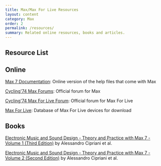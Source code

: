 ```yaml
---
title: Max/Max For Live Resources
layout: content
category: Max
order: 2
permalink: /resources/
summary: Related online resources, books and articles.
---
```


## Resource List

## Online

[Max 7 Documentation](https://docs.cycling74.com/max7/): Online version of the help files that come with Max

[Cycling'74 Max Forums](https://cycling74.com/forums/): Official forum for Max

[Cycling'74 Max For Live Forum](https://cycling74.com/forums/category/Max%20For%20Live/page/1): Official forum for Max For Live

[Max For Live](http://www.maxforlive.com): Database of Max For Live devices for download

## Books

[Electronic Music and Sound Design - Theory and Practice with Max 7 - Volume 1 (Third Edition)](http://amzn.eu/d/9Q0sgJN)
by Alessandro Cipriani et al.

[Electronic Music and Sound Design - Theory and Practice with Max 7 - Volume 2 (Second Edition)](http://amzn.eu/d/9U6oBnT)
by Alessandro Cipriani et al.
